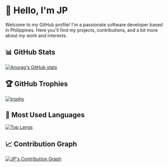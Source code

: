 # 👋 Hello, I'm JP

Welcome to my GitHub profile! I'm a passionate software developer based in Philippines. Here you'll find my projects, contributions, and a bit more about my work and interests.

## 📊 GitHub Stats

[![Anurag's GitHub stats](https://github-readme-stats.vercel.app/api?username=jaypeepeep&show_icons=true&hide_title=true&count_private=true&hide=prs&theme=radical)](https://github.com/anuraghazra/github-readme-stats)

## 🏆 GitHub Trophies

[![trophy](https://github-profile-trophy.vercel.app/?username=jaypeepeep&theme=onedark)](https://github.com/ryo-ma/github-profile-trophy)

## 🚀 Most Used Languages

[![Top Langs](https://github-readme-stats.vercel.app/api/top-langs/?username=jaypeepeep&layout=compact&theme=radical)](https://github.com/anuraghazra/github-readme-stats)


## 📈 Contribution Graph

[![JP's Contribution Graph](https://github-readme-stats.vercel.app/api/wakatime?username=jaypeepeep&layout=compact&theme=radical)](https://github.com/anuraghazra/github-readme-stats)








